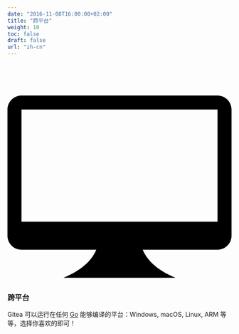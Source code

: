 ```yaml
---
date: "2016-11-08T16:00:00+02:00"
title: "跨平台"
weight: 10
toc: false
draft: false
url: "zh-cn"
---
```

<h3>
	<svg class="octicon octicon-device-desktop" viewBox="0 0 16 16" version="1.1" aria-hidden="true">
		<path fill-rule="evenodd" d="M15 2H1c-.55 0-1 .45-1 1v9c0 .55.45 1 1 1h5.34c-.25.61-.86 1.39-2.34 2h8c-1.48-.61-2.09-1.39-2.34-2H15c.55 0 1-.45 1-1V3c0-.55-.45-1-1-1zm0 9H1V3h14v8z"></path>
	</svg>
	跨平台
</h3>

Gitea 可以运行在任何 [Go](http://golang.org/) 能够编译的平台：Windows, macOS, Linux, ARM 等等，选择你喜欢的即可！
